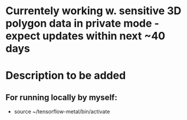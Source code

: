 # Currentely working w. sensitive 3D polygon data in private mode - expect updates within next ~40 days
# Description to be added

## For running locally by myself:
* source ~/tensorflow-metal/bin/activate